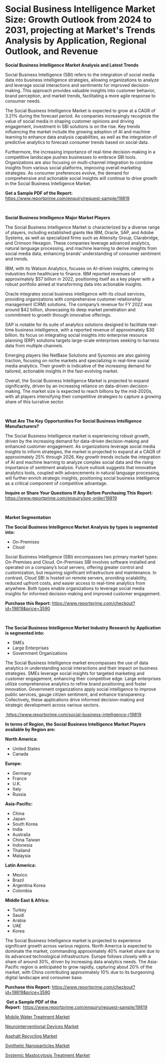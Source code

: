 <p><h1>Social Business Intelligence Market Size: Growth Outlook from 2024 to 2031, projecting at Market's Trends Analysis by Application, Regional Outlook, and Revenue</h1></p><p><strong>Social Business Intelligence Market Analysis and Latest Trends</strong></p>
<p><p>Social Business Intelligence (SBI) refers to the integration of social media data into business intelligence strategies, allowing organizations to analyze and leverage social interactions and sentiments for improved decision-making. This approach provides valuable insights into customer behavior, brand perception, and market trends, facilitating a more agile response to consumer needs.</p><p>The Social Business Intelligence Market is expected to grow at a CAGR of 3.21% during the forecast period. As companies increasingly recognize the value of social media in shaping customer opinions and driving engagement, investment in SBI solutions is on the rise. Key trends influencing the market include the growing adoption of AI and machine learning to enhance data analysis capabilities, as well as the integration of predictive analytics to forecast consumer trends based on social data.</p><p>Furthermore, the increasing importance of real-time decision-making in a competitive landscape pushes businesses to embrace SBI tools. Organizations are also focusing on multi-channel integration to combine insights from various social platforms, improving overall marketing strategies. As consumer preferences evolve, the demand for comprehensive and actionable social insights will continue to drive growth in the Social Business Intelligence Market.</p></p>
<p><strong>Get a Sample PDF of the Report:&nbsp;</strong> <a href="https://www.reportprime.com/enquiry/request-sample/19819?utm_campaign=1420&utm_medium=2&utm_source=Github&utm_content=ia&utm_term=02122024&utm_id=social-business-intelligence">https://www.reportprime.com/enquiry/request-sample/19819</a></p>
<p>&nbsp;</p>
<p><strong>Social Business Intelligence Major Market Players</strong></p>
<p><p>The Social Business Intelligence Market is characterized by a diverse range of players, including established giants like IBM, Oracle, SAP, and Adobe Systems, as well as specialized firms such as Attensity Group, Clarabridge, and Crimson Hexagon. These companies leverage advanced analytics, natural language processing, and machine learning to derive insights from social media data, enhancing brands’ understanding of consumer sentiment and trends.</p><p>IBM, with its Watson Analytics, focuses on AI-driven insights, catering to industries from healthcare to finance. IBM reported revenues of approximately $57 billion in 2022, positioning itself as a key player with a robust portfolio aimed at transforming data into actionable insights.</p><p>Oracle integrates social business intelligence with its cloud services, providing organizations with comprehensive customer relationship management (CRM) solutions. The company’s revenue for FY 2022 was around $42 billion, showcasing its deep market penetration and commitment to growth through innovative offerings.</p><p>SAP is notable for its suite of analytics solutions designed to facilitate real-time business intelligence, with a reported revenue of approximately $30 billion. Its focus on integrating social insights into enterprise resource planning (ERP) solutions targets large-scale enterprises seeking to harness data from multiple channels.</p><p>Emerging players like NetBase Solutions and Sysomos are also gaining traction, focusing on niche markets and specializing in real-time social media analytics. Their growth is indicative of the increasing demand for tailored, actionable insights in the fast-evolving market.</p><p>Overall, the Social Business Intelligence Market is projected to expand significantly, driven by an increasing reliance on data-driven decision-making. The market size is expected to reach billions by the mid-2020s, with all players intensifying their competitive strategies to capture a growing share of this lucrative sector.</p></p>
<p>&nbsp;</p>
<p><strong>What Are The Key Opportunities For Social Business Intelligence Manufacturers?</strong></p>
<p><p>The Social Business Intelligence market is experiencing robust growth, driven by the increasing demand for data-driven decision-making and enhanced customer engagement. As organizations leverage social media insights to inform strategies, the market is projected to expand at a CAGR of approximately 25% through 2026. Key growth trends include the integration of AI and machine learning to analyze complex social data and the rising importance of sentiment analysis. Future outlook suggests that innovative analytics tools, coupled with advancements in natural language processing, will further enrich strategic insights, positioning social business intelligence as a critical component of competitive advantage.</p></p>
<p><strong>Inquire or Share Your Questions If Any Before Purchasing This Report:</strong> <a href="https://www.reportprime.com/enquiry/pre-order/19819?utm_campaign=1420&utm_medium=2&utm_source=Github&utm_content=ia&utm_term=02122024&utm_id=social-business-intelligence">https://www.reportprime.com/enquiry/pre-order/19819</a></p>
<p>&nbsp;</p>
<p><strong>Market Segmentation</strong></p>
<p><strong>The Social Business Intelligence Market Analysis by types is segmented into:</strong></p>
<p><ul><li>On-Premises</li><li>Cloud</li></ul></p>
<p><p>Social Business Intelligence (SBI) encompasses two primary market types: On-Premises and Cloud. On-Premises SBI involves software installed and operated on a company’s local servers, offering greater control and customization, but requiring significant infrastructure and maintenance. In contrast, Cloud SBI is hosted on remote servers, providing scalability, reduced upfront costs, and easier access to real-time analytics from anywhere. Both types enable organizations to leverage social media insights for informed decision-making and improved customer engagement.</p></p>
<p><strong>Purchase this Report:&nbsp;</strong><a href="https://www.reportprime.com/checkout?id=19819&price=3590&utm_campaign=1420&utm_medium=2&utm_source=Github&utm_content=ia&utm_term=02122024&utm_id=social-business-intelligence">https://www.reportprime.com/checkout?id=19819&price=3590</a></p>
<p>&nbsp;</p>
<p><strong>The Social Business Intelligence Market Industry Research by Application is segmented into:</strong></p>
<p><ul><li>SMEs</li><li>Large Enterprises</li><li>Government Organizations</li></ul></p>
<p><p>The Social Business Intelligence market encompasses the use of data analytics in understanding social interactions and their impact on business strategies. SMEs leverage social insights for targeted marketing and customer engagement, enhancing their competitive edge. Large enterprises utilize comprehensive analytics to refine brand positioning and foster innovation. Government organizations apply social intelligence to improve public services, gauge citizen sentiment, and enhance transparency. Collectively, these applications drive informed decision-making and strategic development across various sectors.</p></p>
<p><a href="https://www.reportprime.com/social-business-intelligence-r19819?utm_campaign=1420&utm_medium=2&utm_source=Github&utm_content=ia&utm_term=02122024&utm_id=social-business-intelligence">&nbsp;https://www.reportprime.com/social-business-intelligence-r19819</a></p>
<p><strong>In terms of Region, the Social Business Intelligence Market Players available by Region are:</strong></p>
<p>
    <p> <strong> North America: </strong>
        <ul>
            <li>United States</li>
            <li>Canada</li>
        </ul>
        </p> 
    <p> <strong> Europe: </strong>
        <ul>
            <li>Germany</li>
            <li>France</li>
            <li>U.K.</li>
            <li>Italy</li>
            <li>Russia</li>
        </ul>
        </p> 
    <p> <strong> Asia-Pacific: </strong>
        <ul>
            <li>China</li>
            <li>Japan</li>
            <li>South Korea</li>
            <li>India</li>
            <li>Australia</li>
            <li>China Taiwan</li>
            <li>Indonesia</li>
            <li>Thailand</li>
            <li>Malaysia</li>
        </ul>
        </p> 
    <p> <strong> Latin America: </strong>
        <ul>
            <li>Mexico</li>
            <li>Brazil</li>
            <li>Argentina Korea</li>
            <li>Colombia</li>
        </ul>
        </p> 
    <p> <strong> Middle East & Africa: </strong>
        <ul>
            <li>Turkey</li>
            <li>Saudi</li>
            <li>Arabia</li>
            <li>UAE</li>
            <li>Korea</li>
        </ul>
    </p>
    </p>
<p><p>The Social Business Intelligence market is projected to experience significant growth across various regions. North America is expected to dominate the market, commanding approximately 40% market share due to its advanced technological infrastructure. Europe follows closely with a share of around 30%, driven by increasing data analytics needs. The Asia-Pacific region is anticipated to grow rapidly, capturing about 20% of the market, with China contributing approximately 10% due to its burgeoning digital landscape and consumer base.</p></p>
<p><strong>Purchase this Report: </strong><a href="https://www.reportprime.com/checkout?id=19819&price=3590&utm_campaign=1420&utm_medium=2&utm_source=Github&utm_content=ia&utm_term=02122024&utm_id=social-business-intelligence">https://www.reportprime.com/checkout?id=19819&price=3590</a></p>
<p>&nbsp;<strong>Get a Sample PDF of the Report:&nbsp;&nbsp;</strong><a href="https://www.reportprime.com/enquiry/request-sample/19819?utm_campaign=1420&utm_medium=2&utm_source=Github&utm_content=ia&utm_term=02122024&utm_id=social-business-intelligence">https://www.reportprime.com/enquiry/request-sample/19819</a></p>
<p><strong></strong></p>
<p><p><a href="https://github.com/castoriffic/Market-Research-Report-List-5/blob/main/mobile-water-treatment-market.md?utm_campaign=1420&utm_medium=2&utm_source=Github&utm_content=ia&utm_term=02122024&utm_id=social-business-intelligence">Mobile Water Treatment Market</a></p><p><a href="https://www.linkedin.com/pulse/future-revenue-market-insights-neurointerventional-devices-industry-a7ulc?utm_campaign=1420&utm_medium=2&utm_source=Github&utm_content=ia&utm_term=02122024&utm_id=social-business-intelligence">Neurointerventional Devices Market</a></p><p><a href="https://issuu.com/reportprime-2/docs/asphalt-recycling-market-size-2030.pptx?utm_campaign=1420&utm_medium=2&utm_source=Github&utm_content=ia&utm_term=02122024&utm_id=social-business-intelligence">Asphalt Recycling Market</a></p><p><a href="https://issuu.com/reportprime-2/docs/synthetic-nanoparticles-market-size-2030.pptx?utm_campaign=1420&utm_medium=2&utm_source=Github&utm_content=ia&utm_term=02122024&utm_id=social-business-intelligence">Synthetic Nanoparticles Market</a></p><p><a href="https://www.linkedin.com/pulse/according-latest-trend-analysis-systemic-mastocytosis-treatment-mhw4e?utm_campaign=1420&utm_medium=2&utm_source=Github&utm_content=ia&utm_term=02122024&utm_id=social-business-intelligence">Systemic Mastocytosis Treatment Market</a></p></p>